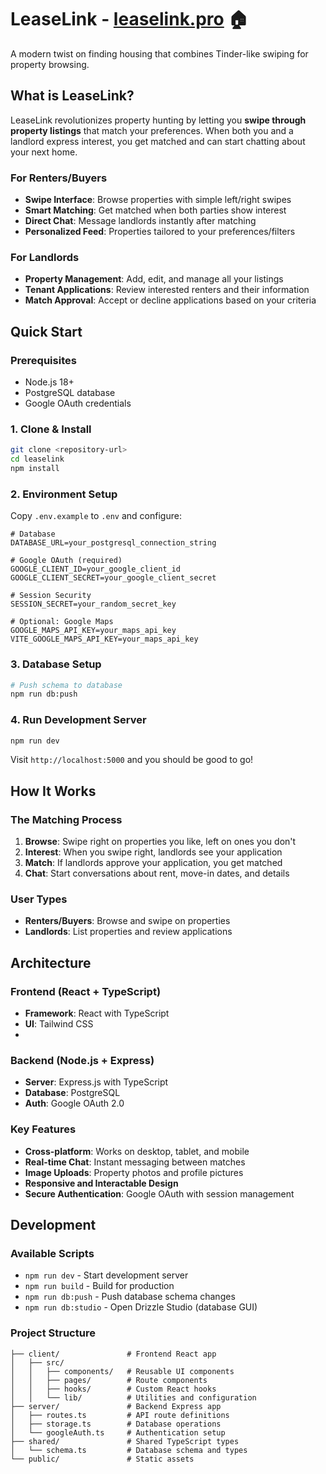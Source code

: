 # LeaseLink - [leaselink.pro](https://www.leaselink.pro/) 🏠

A modern twist on finding housing that combines Tinder-like swiping for property browsing.

## What is LeaseLink?

LeaseLink revolutionizes property hunting by letting you **swipe through property listings** that match your preferences. When both you and a landlord express interest, you get matched and can start chatting about your next home.

### For Renters/Buyers
- **Swipe Interface**: Browse properties with simple left/right swipes
- **Smart Matching**: Get matched when both parties show interest
- **Direct Chat**: Message landlords instantly after matching
- **Personalized Feed**: Properties tailored to your preferences/filters

### For Landlords
- **Property Management**: Add, edit, and manage all your listings
- **Tenant Applications**: Review interested renters and their information
- **Match Approval**: Accept or decline applications based on your criteria

## Quick Start

### Prerequisites
- Node.js 18+
- PostgreSQL database
- Google OAuth credentials

### 1. Clone & Install
```bash
git clone <repository-url>
cd leaselink
npm install
```

### 2. Environment Setup
Copy `.env.example` to `.env` and configure:

```env
# Database
DATABASE_URL=your_postgresql_connection_string

# Google OAuth (required)
GOOGLE_CLIENT_ID=your_google_client_id
GOOGLE_CLIENT_SECRET=your_google_client_secret

# Session Security
SESSION_SECRET=your_random_secret_key

# Optional: Google Maps
GOOGLE_MAPS_API_KEY=your_maps_api_key
VITE_GOOGLE_MAPS_API_KEY=your_maps_api_key
```

### 3. Database Setup
```bash
# Push schema to database
npm run db:push
```

### 4. Run Development Server
```bash
npm run dev
```

Visit `http://localhost:5000` and you should be good to go!

## How It Works

### The Matching Process
1. **Browse**: Swipe right on properties you like, left on ones you don't
2. **Interest**: When you swipe right, landlords see your application
3. **Match**: If landlords approve your application, you get matched
4. **Chat**: Start conversations about rent, move-in dates, and details

### User Types
- **Renters/Buyers**: Browse and swipe on properties
- **Landlords**: List properties and review applications

## Architecture

### Frontend (React + TypeScript)
- **Framework**: React with TypeScript 
- **UI**: Tailwind CSS
- 
### Backend (Node.js + Express)
- **Server**: Express.js with TypeScript
- **Database**: PostgreSQL
- **Auth**: Google OAuth 2.0

### Key Features
- **Cross-platform**: Works on desktop, tablet, and mobile
- **Real-time Chat**: Instant messaging between matches
- **Image Uploads**: Property photos and profile pictures
- **Responsive and Interactable Design**
- **Secure Authentication**: Google OAuth with session management

## Development

### Available Scripts
- `npm run dev` - Start development server
- `npm run build` - Build for production
- `npm run db:push` - Push database schema changes
- `npm run db:studio` - Open Drizzle Studio (database GUI)

### Project Structure
```
├── client/               # Frontend React app
│   ├── src/
│   │   ├── components/   # Reusable UI components
│   │   ├── pages/        # Route components
│   │   ├── hooks/        # Custom React hooks
│   │   └── lib/          # Utilities and configuration
├── server/               # Backend Express app
│   ├── routes.ts         # API route definitions
│   ├── storage.ts        # Database operations
│   └── googleAuth.ts     # Authentication setup
├── shared/               # Shared TypeScript types
│   └── schema.ts         # Database schema and types
└── public/               # Static assets
```



